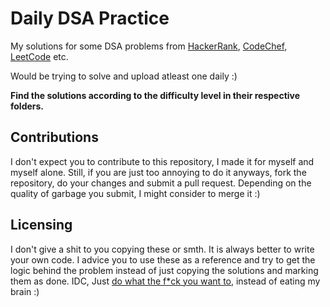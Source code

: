 # Daily DSA Practice

My solutions for some DSA problems from [HackerRank](https://www.hackerrank.com/), [CodeChef](https://www.codechef.com/), [LeetCode](https://leetcode.com/) etc.

Would be trying to solve and upload atleast one daily :)

**Find the solutions according to the difficulty level in their respective folders.**

## Contributions

I don't expect you to contribute to this repository, I made it for myself and myself alone. Still, if you are just too annoying to do it anyways, fork the repository, do your changes and submit a pull request. Depending on the quality of garbage you submit, I might consider to merge it :)

## Licensing

I don't give a shit to you copying these or smth. It is always better to write your own code. I advice you to use these as a reference and try to get the logic behind the problem instead of just copying the solutions and marking them as done. IDC, Just [do what the f*ck you want to](https://github.com/FireHead90544/daily-dsa-practice/blob/main/LICENSE), instead of eating my brain :)